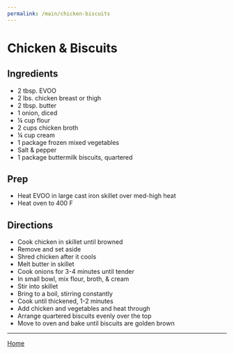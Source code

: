```yaml
---
permalink: /main/chicken-biscuits
---
```

# Chicken & Biscuits

## Ingredients

- 2 tbsp. EVOO
- 2 lbs. chicken breast or thigh
- 2 tbsp. butter
- 1 onion, diced
- ¼ cup flour
- 2 cups chicken broth
- ¼ cup cream
- 1 package frozen mixed vegetables
- Salt & pepper
- 1 package buttermilk biscuits, quartered

## Prep

- Heat EVOO in large cast iron skillet over med-high heat
- Heat oven to 400 F

## Directions

- Cook chicken in skillet until browned
- Remove and set aside
- Shred chicken after it cools
- Melt butter in skillet
- Cook onions for 3-4 minutes until tender
- In small bowl, mix flour, broth, & cream
- Stir into skillet
- Bring to a boil, stirring constantly
- Cook until thickened, 1-2 minutes
- Add chicken and vegetables and heat through
- Arrange quartered biscuits evenly over the top
- Move to oven and bake until biscuits are golden brown

---

[Home](https://thomasjbarrett82.github.io)
